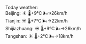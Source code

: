 Today weather:  
Beijing: ☀️ 🌡️+9°C 🌬️↘26km/h  
Tianjin: ☀️ 🌡️+7°C 🌬️→22km/h  
Shijiazhuang: ☀️ 🌡️+9°C 🌬️→26km/h  
Tangshan: ☀️ 🌡️+2°C 🌬️→18km/h  
